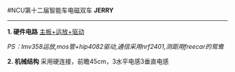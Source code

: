﻿#NCU第十二届智能车电磁双车
**JERRY**


---

  **1. 硬件电路**
[主板+运放+驱动][1]


  [1]: https://github.com/Mcorleon/SmartCar_Board
  *PS：lmv358运放,mos管+hip4082驱动,通信采用nrf2401,测距用freecar的鸳鸯*
  
 **2. 机械结构**
  采用硬连接，前瞻45cm，3水平电感3垂直电感